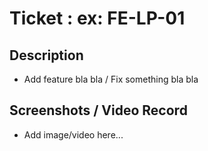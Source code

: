 # Ticket : ex: FE-LP-01

## Description

- Add feature bla bla / Fix something bla bla

## Screenshots / Video Record

- Add image/video here...
